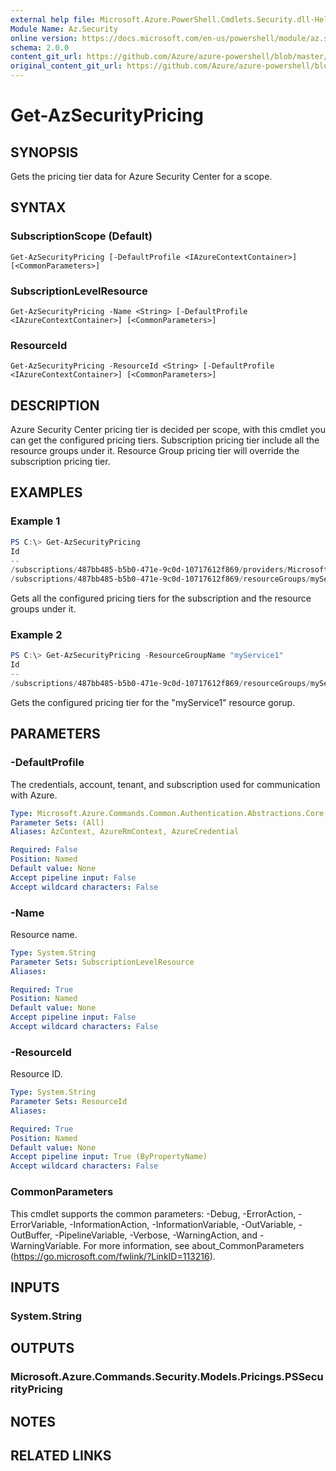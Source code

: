 ```yaml
---
external help file: Microsoft.Azure.PowerShell.Cmdlets.Security.dll-Help.xml
Module Name: Az.Security
online version: https://docs.microsoft.com/en-us/powershell/module/az.security/Get-AzSecurityPricing
schema: 2.0.0
content_git_url: https://github.com/Azure/azure-powershell/blob/master/src/Security/Security/help/Get-AzSecurityPricing.md
original_content_git_url: https://github.com/Azure/azure-powershell/blob/master/src/Security/Security/help/Get-AzSecurityPricing.md
---
```


# Get-AzSecurityPricing

## SYNOPSIS
Gets the pricing tier data for Azure Security Center for a scope.

## SYNTAX

### SubscriptionScope (Default)
```
Get-AzSecurityPricing [-DefaultProfile <IAzureContextContainer>] [<CommonParameters>]
```

### SubscriptionLevelResource
```
Get-AzSecurityPricing -Name <String> [-DefaultProfile <IAzureContextContainer>] [<CommonParameters>]
```

### ResourceId
```
Get-AzSecurityPricing -ResourceId <String> [-DefaultProfile <IAzureContextContainer>] [<CommonParameters>]
```

## DESCRIPTION
Azure Security Center pricing tier is decided per scope, with this cmdlet you can get the configured pricing tiers.
Subscription pricing tier include all the resource groups under it.
Resource Group pricing tier will override the subscription pricing tier.

## EXAMPLES

### Example 1
```powershell
PS C:\> Get-AzSecurityPricing
Id                                                                                                                             Name       PricingTier
--                                                                                                                             ----       -----------
/subscriptions/487bb485-b5b0-471e-9c0d-10717612f869/providers/Microsoft.Security/pricings/default                              default    Standard
/subscriptions/487bb485-b5b0-471e-9c0d-10717612f869/resourceGroups/myService1/providers/Microsoft.Security/pricings/myService1 myService1 Standard
```

Gets all the configured pricing tiers for the subscription and the resource groups under it.

### Example 2
```powershell
PS C:\> Get-AzSecurityPricing -ResourceGroupName "myService1"
Id                                                                                                                             Name       PricingTier
--                                                                                                                             ----       -----------
/subscriptions/487bb485-b5b0-471e-9c0d-10717612f869/resourceGroups/myService1/providers/Microsoft.Security/pricings/myService1 myService1 Standard
```

Gets the configured pricing tier for the "myService1" resource gorup.

## PARAMETERS

### -DefaultProfile
The credentials, account, tenant, and subscription used for communication with Azure.

```yaml
Type: Microsoft.Azure.Commands.Common.Authentication.Abstractions.Core.IAzureContextContainer
Parameter Sets: (All)
Aliases: AzContext, AzureRmContext, AzureCredential

Required: False
Position: Named
Default value: None
Accept pipeline input: False
Accept wildcard characters: False
```

### -Name
Resource name.

```yaml
Type: System.String
Parameter Sets: SubscriptionLevelResource
Aliases:

Required: True
Position: Named
Default value: None
Accept pipeline input: False
Accept wildcard characters: False
```

### -ResourceId
Resource ID.

```yaml
Type: System.String
Parameter Sets: ResourceId
Aliases:

Required: True
Position: Named
Default value: None
Accept pipeline input: True (ByPropertyName)
Accept wildcard characters: False
```

### CommonParameters
This cmdlet supports the common parameters: -Debug, -ErrorAction, -ErrorVariable, -InformationAction, -InformationVariable, -OutVariable, -OutBuffer, -PipelineVariable, -Verbose, -WarningAction, and -WarningVariable. For more information, see about_CommonParameters (https://go.microsoft.com/fwlink/?LinkID=113216).

## INPUTS

### System.String

## OUTPUTS

### Microsoft.Azure.Commands.Security.Models.Pricings.PSSecurityPricing

## NOTES

## RELATED LINKS

